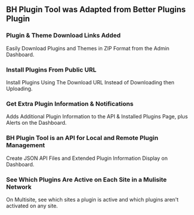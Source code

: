 ## BH Plugin Tool was Adapted from Better Plugins Plugin

### Plugin & Theme Download Links Added

Easily Download Plugins and Themes in ZIP Format from the Admin Dashboard.

### Install Plugins From Public URL

Install Plugins Using The Download URL Instead of Downloading then Uploading.

### Get Extra Plugin Information & Notifications

Adds Additional Plugin Information to the API & Installed Plugins Page, plus Alerts on the Dashboard.

### BH Plugin Tool is an API for Local and Remote Plugin Management

Create JSON API Files and Extended Plugin Information Display on Dashboard.

### See Which Plugins Are Active on Each Site in a Mulisite Network

On Multisite, see which sites a plugin is active and which plugins aren't activated on any site.
